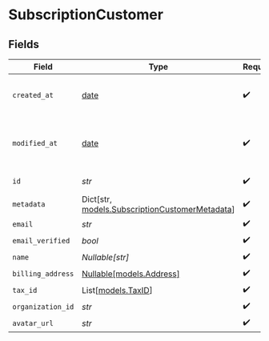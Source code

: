 # SubscriptionCustomer


## Fields

| Field                                                                                       | Type                                                                                        | Required                                                                                    | Description                                                                                 |
| ------------------------------------------------------------------------------------------- | ------------------------------------------------------------------------------------------- | ------------------------------------------------------------------------------------------- | ------------------------------------------------------------------------------------------- |
| `created_at`                                                                                | [date](https://docs.python.org/3/library/datetime.html#date-objects)                        | :heavy_check_mark:                                                                          | Creation timestamp of the object.                                                           |
| `modified_at`                                                                               | [date](https://docs.python.org/3/library/datetime.html#date-objects)                        | :heavy_check_mark:                                                                          | Last modification timestamp of the object.                                                  |
| `id`                                                                                        | *str*                                                                                       | :heavy_check_mark:                                                                          | The ID of the object.                                                                       |
| `metadata`                                                                                  | Dict[str, [models.SubscriptionCustomerMetadata](../models/subscriptioncustomermetadata.md)] | :heavy_check_mark:                                                                          | N/A                                                                                         |
| `email`                                                                                     | *str*                                                                                       | :heavy_check_mark:                                                                          | N/A                                                                                         |
| `email_verified`                                                                            | *bool*                                                                                      | :heavy_check_mark:                                                                          | N/A                                                                                         |
| `name`                                                                                      | *Nullable[str]*                                                                             | :heavy_check_mark:                                                                          | N/A                                                                                         |
| `billing_address`                                                                           | [Nullable[models.Address]](../models/address.md)                                            | :heavy_check_mark:                                                                          | N/A                                                                                         |
| `tax_id`                                                                                    | List[[models.TaxID](../models/taxid.md)]                                                    | :heavy_check_mark:                                                                          | N/A                                                                                         |
| `organization_id`                                                                           | *str*                                                                                       | :heavy_check_mark:                                                                          | N/A                                                                                         |
| `avatar_url`                                                                                | *str*                                                                                       | :heavy_check_mark:                                                                          | N/A                                                                                         |
